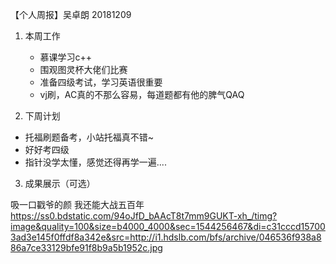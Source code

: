 【个人周报】吴卓朗 20181209

1. 本周工作
    - 慕课学习c++
    - 围观图灵杯大佬们比赛
    - 准备四级考试，学习英语很重要
    -  vj刷，AC真的不那么容易，每道题都有他的脾气QAQ
   
 	
2. 下周计划
  - 托福刷题备考，小站托福真不错~
  - 好好考四级
  - 指针没学太懂，感觉还得再学一遍....
  
3. 成果展示（可选）

吸一口戳爷的颜 我还能大战五百年
https://ss0.bdstatic.com/94oJfD_bAAcT8t7mm9GUKT-xh_/timg?image&quality=100&size=b4000_4000&sec=1544256467&di=c31cccd157003ad3e145f0ffdf8a342e&src=http://i1.hdslb.com/bfs/archive/046536f938a886a7ce33129bfe91f8b9a5b1952c.jpg
